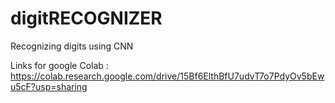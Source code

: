 # digitRECOGNIZER
Recognizing digits using CNN
 
 
 
 Links for google Colab : 
 https://colab.research.google.com/drive/15Bf6ElthBfU7udvT7o7PdyOv5bEwu5cF?usp=sharing
 
 
 
